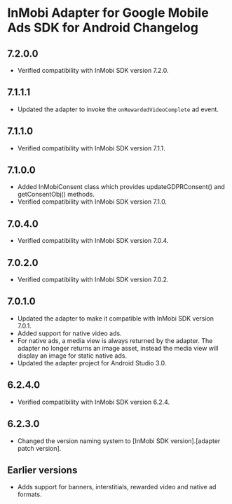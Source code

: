 # InMobi Adapter for Google Mobile Ads SDK for Android Changelog

## 7.2.0.0
- Verified compatibility with InMobi SDK version 7.2.0.

## 7.1.1.1
- Updated the adapter to invoke the `onRewardedVideoComplete` ad event.

## 7.1.1.0
- Verified compatibility with InMobi SDK version 7.1.1.

## 7.1.0.0
- Added InMobiConsent class which provides updateGDPRConsent() and getConsentObj() methods.
- Verified compatibility with InMobi SDK version 7.1.0.

## 7.0.4.0
- Verified compatibility with InMobi SDK version 7.0.4.

## 7.0.2.0
- Verified compatibility with InMobi SDK version 7.0.2.

## 7.0.1.0
- Updated the adapter to make it compatible with InMobi SDK version 7.0.1.
- Added support for native video ads.
- For native ads, a media view is always returned by the adapter. The adapter
  no longer returns an image asset, instead the media view will display an image
  for static native ads.
- Updated the adapter project for Android Studio 3.0.

## 6.2.4.0
- Verified compatibility with InMobi SDK version 6.2.4.

## 6.2.3.0
- Changed the version naming system to
  [InMobi SDK version].[adapter patch version].

## Earlier versions
- Adds support for banners, interstitials, rewarded video and native ad formats.
